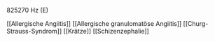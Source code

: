 825270 Hz (E)

[[Allergische Angiitis]]
[[Allergische granulomatöse Angiitis]]
[[Churg-Strauss-Syndrom]]
[[Krätze]]
[[Schizenzephalie]]